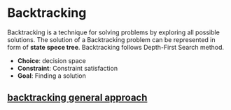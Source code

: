 # Backtracking 
Backtracking is a technique for solving problems by exploring all possible solutions.
The solution of a Backtracking problem can be represented in form of **state spece tree**. 
Backtracking follows Depth-First Search method. 


- **Choice**: decision space
- **Constraint**: Constraint satisfaction 
- **Goal**: Finding a solution

## [backtracking general approach](https://tinyurl.com/56a3wx9j)